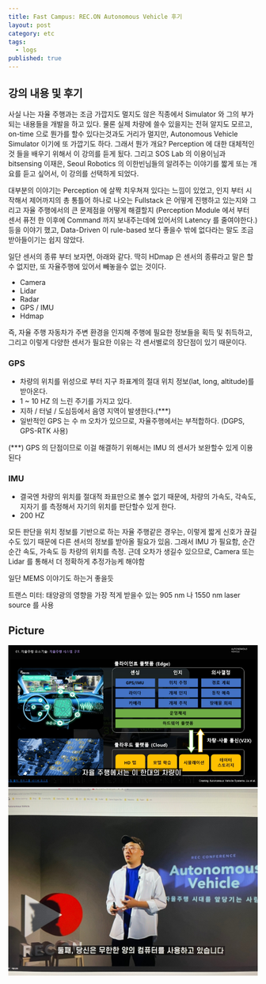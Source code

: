 ```yaml
---
title: Fast Campus: REC.ON Autonomous Vehicle 후기
layout: post
category: etc
tags:
  - logs
published: true
---
```


## 강의 내용 및 후기

사실 나는 자율 주행과는 조금 가깝지도 멀지도 않은 직종에서 Simulator 와 그의 부가 되는 내용들을 개발을 하고 있다. 물론 실제 차량에 쓸수 있을지는 전혀 알지도 모르고, on-time 으로 뭔가를 할수 있다는것과도 거리가 멀지만, Autonomous Vehicle Simulator 이기에 또 가깝기도 하다. 그래서 뭔가 개요? Perception 에 대한 대체적인 것 들을 배우기 위해서 이 강의를 듣게 됬다. 그리고 SOS Lab 의 이용이님과 bitsensing 이재은, Seoul Robotics 의 이한빈님들의 알려주는 이야기를 짧게 또는 개요를 듣고 싶어서, 이 강의를 선택하게 되었다.

대부분의 이야기는 Perception 에 살짝 치우쳐져 있다는 느낌이 있었고, 인지 부터 시작해서 제어까지의 총 통틀어 하나로 나오는 Fullstack 은 어떻게 진행하고 있는지와 그리고 자율 주행에서의 큰 문제점을 어떻게 해결할지 (Perception Module 에서 부터 센서 퓨전 한 이후에 Command 까지 보내주는데에 있어서의 Latency 를 줄여야한다.) 등을 이야기 했고, Data-Driven 이 rule-based 보다 좋을수 밖에 없다라는 말도 조금 받아들이기는 쉽지 않았다.

일단 센서의 종류 부터 보자면, 아래와 같다. 딱히 HDmap 은 센서의 종류라고 말은 할수 없지만, 또 자율주행에 있어서 빼놓을수 없는 것이다.

* Camera
* Lidar
* Radar
* GPS / IMU
* Hdmap

즉, 자율 주행 자동차가 주변 환경을 인지해 주행에 필요한 정보들을 획득 및 취득하고, 그리고 이렇게 다양한 센서가 필요한 이유는 각 센서별로의 장단점이 있기 때문이다. 

### GPS

* 차량의 위치를 위성으로 부터 지구 좌표계의 절대 위치 정보(lat, long, altitude)를 받아온다.
* 1 ~ 10 HZ 의 느린 주기를 가지고 있다.
* 지하 / 터널 / 도심등에서 음영 지역이 발생한다.(***)
* 일반적인 GPS 는 수 m 오차가 있으므로, 자율주행에서는 부적합하다. (DGPS, GPS-RTK 사용)

(***) GPS 의 단점이므로 이걸 해결하기 위해서는 IMU 의 센서가 보완할수 있게 이용된다 

### IMU

* 결국엔 차량의 위치를 절대적 좌표만으로 볼수 없기 때문에, 차량의 가속도, 각속도, 지자기 를 측정해서 자기의 위치를 판단할수 있게 한다.
* 200 HZ 

모든 판단을 위치 정보를 기반으로 하는 자율 주행같은 경우는, 이렇게 짧게 신호가 끊길수도 있기 때문에 다른 센서의 정보를 받아올 필요가 있음. 그래서 IMU 가 필요함, 순간순간 속도, 가속도 등 차량의 위치를 측정. 근데 오차가 생길수 있으므로, Camera 또는 Lidar 를 통해서 더 정확하게 추정가능케 해야함

일단 MEMS 이야기도 하는거 좋을듯

트랜스 미터: 태양광의 영향을 가장 적게 받을수 있는 905 nm 나 1550 nm laser source 를 사용

## Picture
![Lecture Notes](../../../assets/img/photo/12-11-2023/Capture.PNG)
![Studying Picture](../../../assets/img/photo/12-11-2023/lecture.jpg)